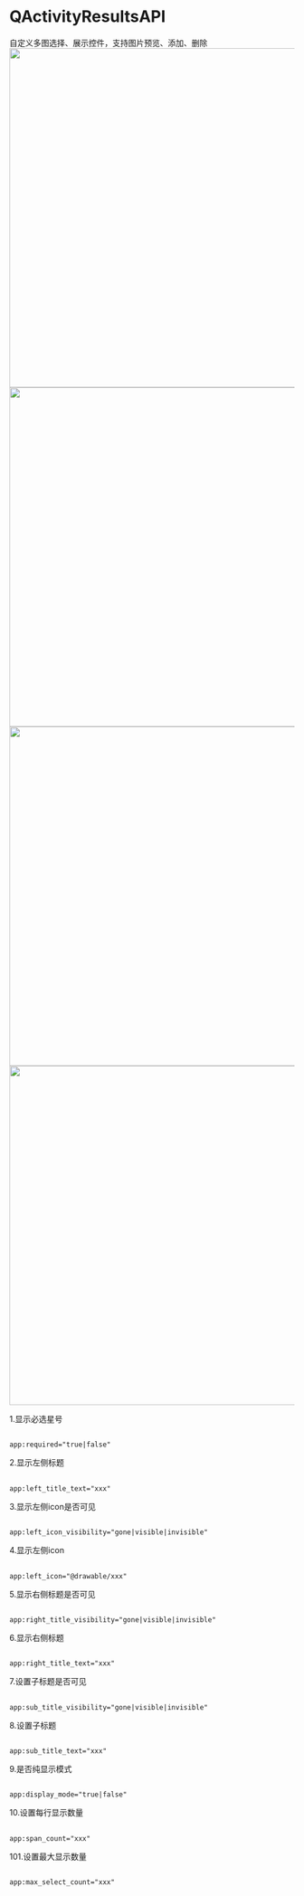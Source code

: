 # QActivityResultsAPI
自定义多图选择、展示控件，支持图片预览、添加、删除<br>
<img src="https://github.com/272664150/QScreenshots/blob/main/QActivityResultsAPI/1.png" height="600" />
<img src="https://github.com/272664150/QScreenshots/blob/main/QActivityResultsAPI/2.png" height="600" />
<img src="https://github.com/272664150/QScreenshots/blob/main/QActivityResultsAPI/3.png" height="600" />
<img src="https://github.com/272664150/QScreenshots/blob/main/QActivityResultsAPI/4.png" height="600" />

1.显示必选星号
##
    app:required="true|false"

2.显示左侧标题
##
    app:left_title_text="xxx"

3.显示左侧icon是否可见
##
    app:left_icon_visibility="gone|visible|invisible"

4.显示左侧icon
##
    app:left_icon="@drawable/xxx"

5.显示右侧标题是否可见
##
    app:right_title_visibility="gone|visible|invisible"

6.显示右侧标题
##
    app:right_title_text="xxx"

7.设置子标题是否可见
##
    app:sub_title_visibility="gone|visible|invisible"

8.设置子标题
##
    app:sub_title_text="xxx"

9.是否纯显示模式
##
    app:display_mode="true|false"

10.设置每行显示数量
##
    app:span_count="xxx"

101.设置最大显示数量
##
    app:max_select_count="xxx"
